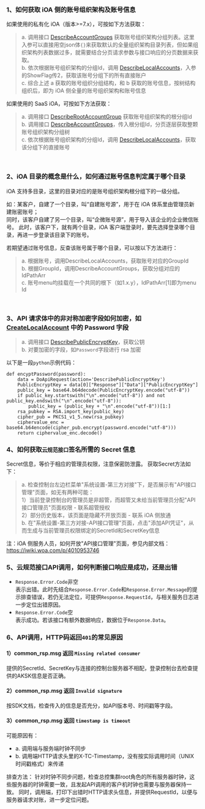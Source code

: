 ### 1、如何获取 iOA 侧的账号组织架构及账号信息
如果使用的私有化 iOA（版本>=7.x），可按如下方法获取：
> a. 调用接口 [DescribeAccountGroups](https://tencent-ioa.github.io/ioa-open-doc/#/%E5%BC%80%E6%94%BEAPI/%E4%BA%91%E8%A7%84%E8%8C%83%E6%8E%A5%E5%8F%A3/%E7%89%88%E6%9C%AC%EF%BC%9A2022-06-01/%E8%BA%AB%E4%BB%BD%E4%B8%8E%E6%9D%83%E9%99%90%E7%AE%A1%E7%90%86%E7%9B%B8%E5%85%B3%E6%8E%A5%E5%8F%A3/%E6%9F%A5%E8%AF%A2%E8%B4%A6%E6%88%B7%E7%9B%AE%E5%BD%95%E5%88%97%E8%A1%A8) 获取账号组织架构分组列表。这里入参可以直接用空json体`{}`来获取默认的全量组织架构目录列表，但如果组织架构列表数据过多，就需要结合分页请求参数与接口响应的分页数据来获取。<br/>
> b. 依次根据账号组织架构的分组Id，调用 [DescribeLocalAccounts]()，入参的ShowFlag传2，获取该账号分组下的所有直接账户<br/>
> c. 综合上述 a 获取的账号组织分组结构，和 b 获取的账号信息，按树结构组织后，即为 iOA 侧全量的账号组织架构和账号信息

如果使用的 SaaS iOA，可按如下方法获取：
> a. 调用接口 [DescribeRootAccountGroup](https://cloud.tencent.com/document/api/1092/107709) 获取账号组织架构的根分组Id<br/>
> b. 调用接口 [DescribeAccountGroups](https://cloud.tencent.com/document/api/1092/107711)，传入根分组Id，分页逐层获取整颗账号组织架构分组树<br/>
> c. 依次根据账号组织架构的分组Id，调用 [DescribeLocalAccounts](https://cloud.tencent.com/document/api/1092/107710)，获取该分组下的直接账号
<br/>

### 2、iOA 目录的概念是什么，如何通过账号信息判定属于哪个目录
iOA 支持多目录，这里的目录对应的是账号组织架构根分组下的一级分组。

如：某客户，自建了一个目录，叫“自建账号源”，用于在 iOA 体系里由管理员新建账密账号；<br/>
同时，该客户自建了另一个目录，叫“企微账号源”，用于导入该企业的企业微信账号。
此时，该客户下，就有两个目录，iOA 客户端登录时，要先选择登录哪个目录，再进一步登录该目录下的账号。

若期望通过账号信息，反查该账号属于哪个目录，可以按以下方法进行：
>a. 根据账号，调用DescribeLocalAccounts，获取账号对应的GroupId<br/>
b. 根据GroupId，调用DescribeAccountGroups，获取分组对应的IdPathArr<br/>
c. 账号menu均挂载在一个共同的根下（如1.x.y），IdPathArr[1]即为menu Id
<br/>

### 3、API 请求体中的非对称加密字段如何加密，如 [CreateLocalAccount](https://tencent-ioa.github.io/ioa-open-doc/#/开放API/云规范接口/版本：2022-06-01/身份与权限管理相关接口/创建本地账号?id=创建本地账号) 中的 Password 字段
> a. 调用接口 [DescribePublicEncryptKey](https://tencent-ioa.github.io/ioa-open-doc/#/开放API/云规范接口/版本：2022-06-01/公共模块相关接口/获取加密公钥)，获取公钥<br/>
> b. 对要加密的字段，如`Password`字段进行 rsa 加密<br/>

以下是一段`python`示例代码：
```
def encyptPassword(password):
	data = DoApiRequest(action='DescribePublicEncryptKey')
	PublicEncryptKey = data[0]["Response"]["Data"]["PublicEncryptKey"]
	public_key = base64.b64decode(PublicEncryptKey.encode("utf-8"))
	if public_key.startswith("\n".encode("utf-8")) and not public_key.endswith("\n".encode("utf-8")):
		public_key = (public_key + "\n".encode("utf-8"))[1:]
	rsa_pubkey = RSA.import_key(public_key)
	cipher_pub = PKCS1_v1_5.new(rsa_pubkey)
	ciphervalue_enc = base64.b64encode(cipher_pub.encrypt(password.encode("utf-8")))
	return ciphervalue_enc.decode()
```

### 4、如何获取`云规范接口`签名所需的 Secret 信息
Secret信息，等价于相应的管理员权限，注意保密防泄露。
获取Secret方法如下：
> a. 检查控制台左边栏菜单"系统设置-第三方对接"下，是否展示有"API接口管理"页面，如无有两种可能：<br/>
	1）当前登录控制台的管理员是非超管，而超管又未给当前管理员分配"API接口管理员"页面权限 - 联系超管授权<br/>
	2）部分历史版本，该页面是隐藏不开放页面 - 联系 iOA 侧放通<br/>
b. 在"系统设置-第三方对接-API接口管理"页面，点击"添加API凭证"，从而生成与当前管理员权限绑定的SecretId和SecretKey信息

注：iOA 侧服务人员，如何开放"API接口管理"页面，参见内部文档：https://iwiki.woa.com/p/4010953746

### 5、云规范接口API调用，如何判断接口响应是成功，还是出错
* `Response.Error.Code`非空<br/>
表示出错。此时先结合`Response.Error.Code`和`Response.Error.Message`的提示排查错误，若仍无法定位，可提供`Response.RequestId`，与相关服务日志进一步定位出错原因。
* `Response.Error.Code`空<br/>
表示成功。若该接口有额外数据响应，数据位于`Response.Data`。

### 6、API调用，HTTP码返回`401`的常见原因
#### 1）common_rsp.msg 返回 `Missing related consumer`
提供的SecretId、SecretKey与连接的控制台服务器不相配，登录控制台去检查提供的AKSK信息是否正确。
#### 2）common_rsp.msg 返回 `Invalid signature`
按SDK文档，检查传入的信息是否充分，如API版本号、时间戳等字段。
#### 3）common_rsp.msg 返回 `timestamp is timeout`
可能原因有：
* a. 调用端与服务端时钟不同步
* b. 调用端HTTP请求头里的X-TC-Timestamp，没有按实际调用时间（UNIX时间戳格式）来传递<br/>

排查方法：
针对时钟不同步问题，检查总控集群root角色的所有服务器时钟，这些服务器的时钟需要一致，且发起API调用的客户机时钟也需要与服务器保持一致。
同时，调用端，打印下出错时HTTP请求头信息，并提供RequestId，以便与服务器请求对账，进一步定位问题。